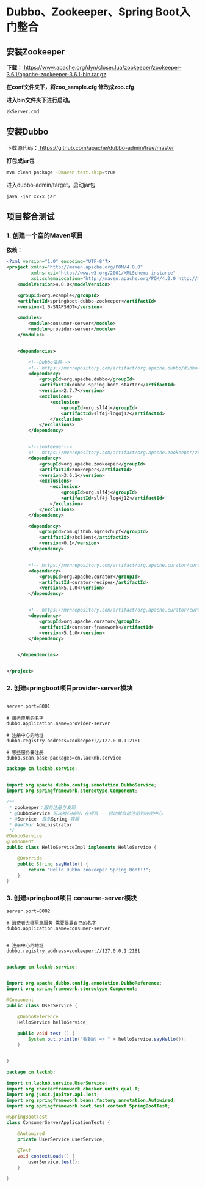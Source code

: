 # Dubbo、Zookeeper、Spring Boot入门整合



## 安装Zookeeper

**下载**：[ https://www.apache.org/dyn/closer.lua/zookeeper/zookeeper-3.6.1/apache-zookeeper-3.6.1-bin.tar.gz ]( https://www.apache.org/dyn/closer.lua/zookeeper/zookeeper-3.6.1/apache-zookeeper-3.6.1-bin.tar.gz )



**在conf文件夹下，将zoo_sample.cfg 修改成zoo.cfg**



**进入bin文件夹下进行启动。**

`zkServer.cmd`



## 安装Dubbo

下载源代码：[ https://github.com/apache/dubbo-admin/tree/master ]( https://github.com/apache/dubbo-admin/tree/master )



**打包成jar包**

```bash
mvn clean package -Dmaven.test.skip=true
```



进入dubbo-admin/target，启动jar包

`java -jar xxxx.jar`



## 项目整合测试

### 1. 创建一个空的Maven项目



**依赖：**

```xml
<?xml version="1.0" encoding="UTF-8"?>
<project xmlns="http://maven.apache.org/POM/4.0.0"
         xmlns:xsi="http://www.w3.org/2001/XMLSchema-instance"
         xsi:schemaLocation="http://maven.apache.org/POM/4.0.0 http://maven.apache.org/xsd/maven-4.0.0.xsd">
    <modelVersion>4.0.0</modelVersion>

    <groupId>org.example</groupId>
    <artifactId>springboot-dubbo-zookeeper</artifactId>
    <version>1.0-SNAPSHOT</version>

    <modules>
        <module>consumer-server</module>
        <module>provider-server</module>
    </modules>


    <dependencies>

        <!--Dubbo依赖-->
        <!-- https://mvnrepository.com/artifact/org.apache.dubbo/dubbo-spring-boot-starter -->
        <dependency>
            <groupId>org.apache.dubbo</groupId>
            <artifactId>dubbo-spring-boot-starter</artifactId>
            <version>2.7.7</version>
            <exclusions>
                <exclusion>
                    <groupId>org.slf4j</groupId>
                    <artifactId>slf4j-log4j12</artifactId>
                </exclusion>
            </exclusions>
        </dependency>


        <!--zookeeper-->
        <!-- https://mvnrepository.com/artifact/org.apache.zookeeper/zookeeper -->
        <dependency>
            <groupId>org.apache.zookeeper</groupId>
            <artifactId>zookeeper</artifactId>
            <version>3.6.1</version>
            <exclusions>
                <exclusion>
                    <groupId>org.slf4j</groupId>
                    <artifactId>slf4j-log4j12</artifactId>
                </exclusion>
            </exclusions>
        </dependency>

        <dependency>
            <groupId>com.github.sgroschupf</groupId>
            <artifactId>zkclient</artifactId>
            <version>0.1</version>
        </dependency>


        <!-- https://mvnrepository.com/artifact/org.apache.curator/curator-recipes -->
        <dependency>
            <groupId>org.apache.curator</groupId>
            <artifactId>curator-recipes</artifactId>
            <version>5.1.0</version>
        </dependency>


        <!-- https://mvnrepository.com/artifact/org.apache.curator/curator-framework -->
        <dependency>
            <groupId>org.apache.curator</groupId>
            <artifactId>curator-framework</artifactId>
            <version>5.1.0</version>
        </dependency>


    </dependencies>


</project>
```





### 2. 创建springboot项目provider-server模块

```properties

server.port=8001

# 服务应用的名字
dubbo.application.name=provider-server

# 注册中心的地址
dubbo.registry.address=zookeeper://127.0.0.1:2181

# 哪些服务要注册
dubbo.scan.base-packages=cn.lacknb.service
```





```java
package cn.lacknb.service;


import org.apache.dubbo.config.annotation.DubboService;
import org.springframework.stereotype.Component;

/**
 * zookeeper：服务注册与发现
 * @DubboService 可以被扫描到，在项目 一 启动就自动注册到注册中心
 * @Service  放到Spring 容器
 * @author Administrator
 */
@DubboService
@Component
public class HelloServiceImpl implements HelloService {

    @Override
    public String sayHello() {
        return "Hello Dubbo Zookeeper Spring Boot!!";
    }
}

```





### 3. 创建springboot项目 consume-server模块



```properties
server.port=8002

# 消费者去哪里拿服务 需要暴露自己的名字
dubbo.application.name=consumer-server


# 注册中心的地址
dubbo.registry.address=zookeeper://127.0.0.1:2181


```



```java
package cn.lacknb.service;


import org.apache.dubbo.config.annotation.DubboReference;
import org.springframework.stereotype.Component;

@Component
public class UserService {

    @DubboReference
    HelloService helloService;

    public void test () {
        System.out.println("收到的 => " + helloService.sayHello());
    }


}

```



```java
package cn.lacknb;

import cn.lacknb.service.UserService;
import org.checkerframework.checker.units.qual.A;
import org.junit.jupiter.api.Test;
import org.springframework.beans.factory.annotation.Autowired;
import org.springframework.boot.test.context.SpringBootTest;

@SpringBootTest
class ConsumerServerApplicationTests {

    @Autowired
    private UserService userService;

    @Test
    void contextLoads() {
        userService.test();
    }

}

```

